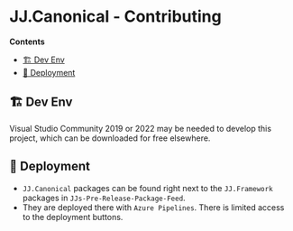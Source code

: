 ﻿JJ.Canonical - Contributing
===========================

__Contents__

- [🏗️ Dev Env](#️-dev-env)
- [🚀 Deployment](#-deployment)

🏗️ Dev Env
-----------

Visual Studio Community 2019 or 2022 may be needed to develop this project, which can be downloaded for free elsewhere.


🚀 Deployment
--------------

- `JJ.Canonical` packages can be found right next to the `JJ.Framework` packages in `JJs-Pre-Release-Package-Feed`.
- They are deployed there with `Azure Pipelines`. There is limited access to the deployment buttons.